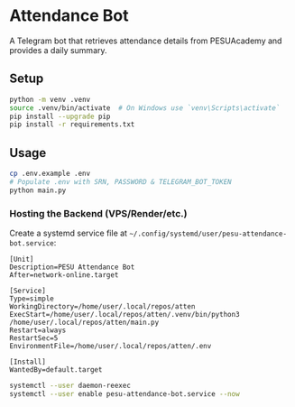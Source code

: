 # Attendance Bot

A Telegram bot that retrieves attendance details from PESUAcademy and provides a daily summary.

## Setup

```sh
python -m venv .venv
source .venv/bin/activate  # On Windows use `venv\Scripts\activate`
pip install --upgrade pip
pip install -r requirements.txt
```

## Usage

```sh
cp .env.example .env
# Populate .env with SRN, PASSWORD & TELEGRAM_BOT_TOKEN
python main.py
```

### Hosting the Backend (VPS/Render/etc.)

Create a systemd service file at `~/.config/systemd/user/pesu-attendance-bot.service`:

```
[Unit]
Description=PESU Attendance Bot
After=network-online.target

[Service]
Type=simple
WorkingDirectory=/home/user/.local/repos/atten
ExecStart=/home/user/.local/repos/atten/.venv/bin/python3 /home/user/.local/repos/atten/main.py
Restart=always
RestartSec=5
EnvironmentFile=/home/user/.local/repos/atten/.env

[Install]
WantedBy=default.target
```

```sh
systemctl --user daemon-reexec
systemctl --user enable pesu-attendance-bot.service --now
```

